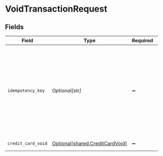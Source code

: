 # VoidTransactionRequest


## Fields

| Field                                                                                                                                                                         | Type                                                                                                                                                                          | Required                                                                                                                                                                      | Description                                                                                                                                                                   |
| ----------------------------------------------------------------------------------------------------------------------------------------------------------------------------- | ----------------------------------------------------------------------------------------------------------------------------------------------------------------------------- | ----------------------------------------------------------------------------------------------------------------------------------------------------------------------------- | ----------------------------------------------------------------------------------------------------------------------------------------------------------------------------- |
| `idempotency_key`                                                                                                                                                             | *Optional[str]*                                                                                                                                                               | :heavy_minus_sign:                                                                                                                                                            | A key created by merchants that ensures `POST` and `PATCH` requests are only performed once. [Read more about Idempotent Requests here](/developers/references/idempotency/). |
| `credit_card_void`                                                                                                                                                            | [Optional[shared.CreditCardVoid]](undefined/models/shared/creditcardvoid.md)                                                                                                  | :heavy_minus_sign:                                                                                                                                                            | Void a Transaction                                                                                                                                                            |